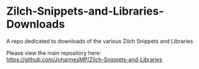 # Zilch-Snippets-and-Libraries-Downloads
A repo dedicated to downloads of the various Zilch Snippets and Libraries

Please view the main repository here: https://github.com/JohannesMP/Zilch-Snippets-and-Libraries
